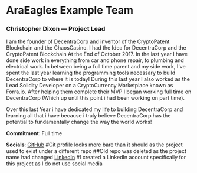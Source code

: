# AraEagles Example Team

### Christopher Dixon — Project Lead

I am the founder of DecentraCorp and inventor of the CryptoPatent Blockchain and the ChaosCasino. I had the Idea for DecentraCorp and the CryptoPatent Blockchain At the End of October 2017. In the last year I have done side work in everything from car and phone repair, to plumbing and electrical work. In between being a full time parent and my side work, I've spent the last year learning the programming tools necessary to build DecentraCorp to where it is today! During this last year I also worked as the Lead Solidity Developer on a CryptoCurrency Marketplace known as Forra.io. After helping them complete their MVP I began working full time on DecentraCorp (Which up until this point i had been working on part time).

Over this last Year i have dedicated my life to building DecentraCorp and learning all that i have because i truly believe DecentraCorp has the potential to fundamentally change the way the world works!

**Commitment**: Full time

**Socials**:
[GitHub](https://github.com/stan36)
#Git profile looks more bare than it should as the project used to exist under a different repo
##Old repo was deleted as the project name had changed 
[LinkedIn](https://www.linkedin.com/in/christopher-dixon-a4a98174)
#I created a LinkedIn account specifically for this project as I do not use social media

